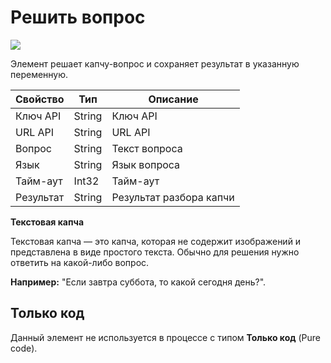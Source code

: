 # Решить вопрос

![](<../../../.gitbook/assets/image (756).png>)

Элемент решает капчу-вопрос и сохраняет результат в указанную переменную.

| Свойство  | Тип    | Описание                |
| --------- | ------ | ----------------------- |
| Ключ API  | String | Ключ API                |
| URL API   | String | URL API                 |
| Вопрос    | String | Текст вопроса           |
| Язык      | String | Язык вопроса            |
| Тайм-аут  | Int32  | Тайм-аут                |
| Результат | String | Результат разбора капчи |



**Текстовая капча**

Текстовая капча — это капча, которая не содержит изображений и представлена в виде простого текста. Обычно для решения нужно ответить на какой-либо вопрос.

**Например:** "Если завтра суббота, то какой сегодня день?".


## Только код

Данный элемент не используется в процессе с типом **Только код** (Pure code).
